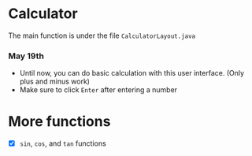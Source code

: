 # Calculator

The main function is under the file ```CalculatorLayout.java```

### May 19th
- Until now, you can do basic calculation with this user interface. (Only plus and minus work)
- Make sure to click ```Enter``` after entering a number

# More functions
- [x] ```sin```, ```cos```, and ```tan``` functions
